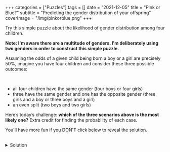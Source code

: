 +++
categories = ["Puzzles"]
tags = []
date = "2021-12-05"
title = "Pink or Blue?"
subtitle = "Predicting the gender distribution of your offspring"
coverImage = "/img/pinkorblue.png"
+++

Try this simple puzzle about the likelihood of gender distribution among four children.

<!--more-->

**Note: I'm aware there are a multitude of genders. I'm deliberately using two genders in order to construct this simple puzzle.**

Assuming the odds of a given child being born a boy or a girl are precisely 50%, imagine you have four children and consider these three possible outcomes:

<br>

- all four children have the same gender (four boys or four girls)
- three have the same gender and one has the opposite gender (three girls and a boy or three boys and a girl)
- an even split (two boys and two girls)

Here’s today’s challenge: **which of the three scenarios above is the most likely one?** Extra credit for finding the probability of each case.

You'll have more fun if you DON'T click below to reveal the solution.

<br>

<details>
  <summary>
Solution
  </summary>

The first step is to understand how many possible permutations we’re dealing with. We have four kids and each one has two possible states (male or female) so that gives us 2 to the 4th, which is 2*2*2*2 = 16 permutations. 

Another way of seeing that is to list the possible gender configurations. We can do this by starting with four girls, which can happen in only one way (GGGG), then listing the configurations with three girls (GGGB, GGBG, GBGG, BGGG), then those with two girls and so on (I’ve noted in parentheses which category each element in the list belongs to):

<br>

* GGGG (case 1)
* GGGB (case 2)
* GGBG (case 2)
* GBGG (case 2)
* BGGG (case 2)
* GGBB (case 3)
* GBGB (case 3)
* GBBG (case 3)
* BGGB (case 3)
* BGBG (case 3)
* BBGG (case 3)
* GBBB (case 2)
* BGBB (case 2)
* BBGB (case 2)
* BBBG (case 2)
* BBBB (case 1)

Next, we divide those 16 gender configurations into the three categories mentioned in the problem:

<br>

* Case 1 (4/0): GGGG, BBBB
* Case 2 (3/1): GGGB, GGBG, GBGG, BGGG, GBBB, BGBB, BBGB, BBBG
* Case 3 (2/2): GGBB, GBGB, GBBG, BGGB, BGBG, BBGG

Finally, we sum the number of permutations in each group and divide by the the total number of possibilities (16) to get the probability of each case:

<br>

* case 1: 2/16 = 1/8 = 12.5%
* case 2: 8/16 = 4/8 = 50.0%
* case 3: 6/16 = 3/8 = 37.5%

This result is a bit surprising – because things generally tend to even out over time, most people assume the correct answer is 2/2 but, as you can see, 3/1 is the most likely split. The photo at the top was a subtle hint because it depicts the 3/1 (BBBG) split in my own family.
